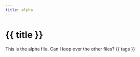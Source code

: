 ```yaml
---
title: alpha
---
```


# {{ title }}

This is the alpha file. Can I loop over the other files? {{ tags }}


